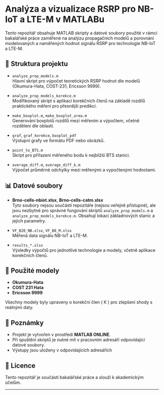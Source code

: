 # Analýza a vizualizace RSRP pro NB-IoT a LTE-M v MATLABu

Tento repozitář obsahuje MATLAB skripty a datové soubory použité v rámci bakalářské práce zaměřené na analýzu propagačních modelů a porovnání modelovaných a naměřených hodnot signálu RSRP pro technologie NB-IoT a LTE-M.

## 📂 Struktura projektu

- `analyze_prop_models.m`  
  Hlavní skript pro výpočet teoretických RSRP hodnot dle modelů (Okumura-Hata, COST-231, Ericsson 9999).

- `analyze_prop_models_korekce.m`  
  Modifikovaný skript s aplikací korekčních členů na základě rozdílů praktického měření pro přesnější predikci.

- `make_boxplot.m`, `make_boxplot_area.m`  
  Generování boxplotů rozdílů mezi měřením a výpočtem, včetně rozdělení dle oblastí.

- `graf`, `graf_korekce`, `boxplot_pdf`  
  Výstupní grafy ve formátu PDF nebo obrázků.

- `point_to_BTS.m`  
  Skript pro přiřazení měřeného bodu k nejbližší BTS stanici.

- `average_diff.m`, `average_diff_k.m`  
  Výpočet průměrné odchylky mezi měřenými a vypočtenými hodnotami.

## 📊 Datové soubory

- **Brno-cells-nbiot.xlsx**, **Brno-cells-catm.xlsx**  
  Tyto soubory nejsou součástí repozitáře (nejsou veřejně přístupné), ale jsou nezbytné pro správné fungování skriptů `analyze_prop_models.m` a `analyze_prop_models_korekce.m`. Obsahují lokaci základnových stanic a jejich parametry.


- `VF_B20_NB.xlsx`, `VF_B8_M.xlsx`  
  Měřená data signálu NB-IoT a LTE-M.

- `results_*.xlsx`  
  Výsledky výpočtů pro jednotlivé technologie a modely, včetně aplikace korekčních členů.

## 🧪 Použité modely

- **Okumura-Hata**
- **COST 231 Hata**
- **Ericsson 9999**

Všechny modely byly upraveny o korekční člen \( K \) pro zlepšení shody s reálnými daty.

## 📌 Poznámky

- Projekt je vytvořen v prostředí **MATLAB ONLINE**.
- Při spuštění skriptů je nutné mít v pracovním adresáři odpovídající datové soubory.
- Výstupy jsou uloženy v odpovídajících adresářích

## 📄 Licence

Tento repozitář je součástí bakalářské práce a slouží k akademickým účelům.

---

